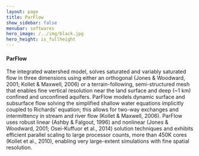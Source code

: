 ```yaml
---
layout: page
title: ParFlow
show_sidebar: false
menubar: softwares
hero_image: /../img/black.jpg
hero_height: is_fullheight
---
```


#### ParFlow [<i class="fas fa-book"></i>](https://parflow.org/) [<i class="fab fa-github"></i>](https://github.com/parflow/parflow)

The integrated watershed model, solves saturated and variably saturated flow in three dimensions using either an orthogonal (Jones & Woodward, 2001; Kollet & Maxwell, 2006) or a terrain-following, semi-structured mesh that enables fine vertical resolution near the land surface and deep (~1 km) confined and unconfined aquifers. ParFlow models dynamic surface and subsurface flow solving the simplified shallow water equations implicitly coupled to Richards’ equation; this allows for two-way exchanges and intermittency in stream and river flow (Kollet & Maxwell, 2006). ParFlow uses robust linear (Ashby & Falgout, 1996) and nonlinear (Jones & Woodward, 2001; Osei-Kuffuor et al., 2014) solution techniques and exhibits efficient parallel scaling to large processor counts, more than 450K cores (Kollet et al., 2010), enabling very large-extent simulations with fine spatial resolution.